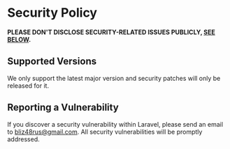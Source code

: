 # Security Policy

**PLEASE DON'T DISCLOSE SECURITY-RELATED ISSUES PUBLICLY, [SEE BELOW](#reporting-a-vulnerability).**

## Supported Versions

We only support the latest major version and security patches will only be released for it.

## Reporting a Vulnerability

If you discover a security vulnerability within Laravel, please send an email to [bliz48rus@gmail.com](mailto:bliz48rus@gmail.com). 
All security vulnerabilities will be promptly addressed.
